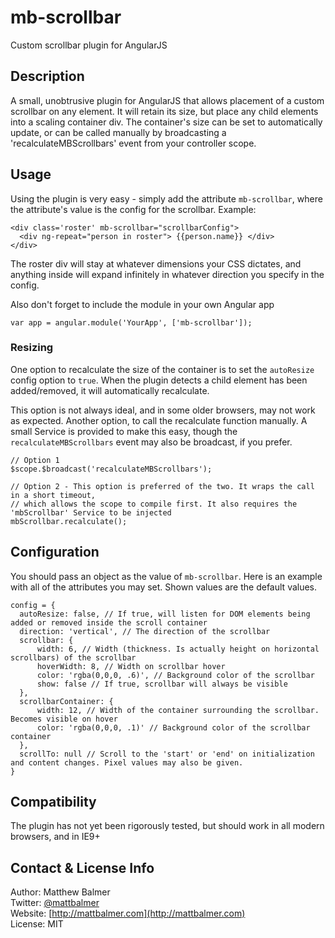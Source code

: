 mb-scrollbar
============

Custom scrollbar plugin for AngularJS

## Description

A small, unobtrusive plugin for AngularJS that allows placement of a custom scrollbar on any element. It will retain its size, but place any child elements into a scaling container div. The container's size can be set to automatically update, or can be called manually by broadcasting a 'recalculateMBScrollbars' event from your controller scope.

## Usage

Using the plugin is very easy - simply add the attribute `mb-scrollbar`, where the attribute's value is the config for the scrollbar. Example:

    <div class='roster' mb-scrollbar="scrollbarConfig">
      <div ng-repeat="person in roster"> {{person.name}} </div>
    </div>
  
The roster div will stay at whatever dimensions your CSS dictates, and anything inside will expand infinitely in whatever direction you specify in the config.

Also don't forget to include the module in your own Angular app

    var app = angular.module('YourApp', ['mb-scrollbar']);

### Resizing

One option to recalculate the size of the container is to set the `autoResize` config option to `true`. When the plugin detects a child element has been added/removed, it will automatically recalculate.

This option is not always ideal, and in some older browsers, may not work as expected. Another option, to call the recalculate function manually. A small Service is provided to make this easy, though the `recalculateMBScrollbars` event may also be broadcast, if you prefer.

    // Option 1
    $scope.$broadcast('recalculateMBScrollbars');

    // Option 2 - This option is preferred of the two. It wraps the call in a short timeout,
    // which allows the scope to compile first. It also requires the 'mbScrollbar' Service to be injected
    mbScrollbar.recalculate();

## Configuration

You should pass an object as the value of `mb-scrollbar`. Here is an example with all of the attributes you may set. Shown values are the default values.

    config = {
      autoResize: false, // If true, will listen for DOM elements being added or removed inside the scroll container
      direction: 'vertical', // The direction of the scrollbar
      scrollbar: {  
          width: 6, // Width (thickness. Is actually height on horizontal scrollbars) of the scrollbar
          hoverWidth: 8, // Width on scrollbar hover
          color: 'rgba(0,0,0, .6)', // Background color of the scrollbar
          show: false // If true, scrollbar will always be visible
      },
      scrollbarContainer: {
          width: 12, // Width of the container surrounding the scrollbar. Becomes visible on hover
          color: 'rgba(0,0,0, .1)' // Background color of the scrollbar container
      },
      scrollTo: null // Scroll to the 'start' or 'end' on initialization and content changes. Pixel values may also be given.
    }
    
## Compatibility

The plugin has not yet been rigorously tested, but should work in all modern browsers, and in IE9+
    
## Contact & License Info

Author: Matthew Balmer  
Twitter: [@mattbalmer](http://twitter.com/mattbalmer)  
Website: [http://mattbalmer.com](http://mattbalmer.com)  
License: MIT
